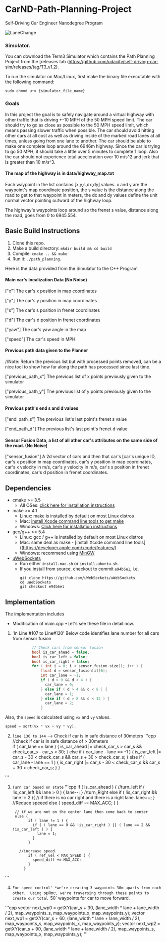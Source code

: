 # CarND-Path-Planning-Project
Self-Driving Car Engineer Nanodegree Program

![LaneChange](https://github.com/anandagrawal2909/CarND-Path-Planning/blob/master/lane_change.gif)   
### Simulator.
You can download the Term3 Simulator which contains the Path Planning Project from the [releases tab (https://github.com/udacity/self-driving-car-sim/releases/tag/T3_v1.2).  

To run the simulator on Mac/Linux, first make the binary file executable with the following command:
```shell
sudo chmod u+x {simulator_file_name}
```

### Goals
In this project the goal is to safely navigate around a virtual highway with other traffic that is driving +-10 MPH of the 50 MPH speed limit. The car should try to go as close as possible to the 50 MPH speed limit, which means passing slower traffic when possible. The car should avoid hitting other cars at all cost as well as driving inside of the marked road lanes at all times, unless going from one lane to another. The car should be able to make one complete loop around the 6946m highway. Since the car is trying to go 50 MPH, it should take a little over 5 minutes to complete 1 loop. Also the car should not experience total acceleration over 10 m/s^2 and jerk that is greater than 10 m/s^3.

#### The map of the highway is in data/highway_map.txt
Each waypoint in the list contains  [x,y,s,dx,dy] values. x and y are the waypoint's map coordinate position, the s value is the distance along the road to get to that waypoint in meters, the dx and dy values define the unit normal vector pointing outward of the highway loop.

The highway's waypoints loop around so the frenet s value, distance along the road, goes from 0 to 6945.554.

## Basic Build Instructions

1. Clone this repo.
2. Make a build directory: `mkdir build && cd build`
3. Compile: `cmake .. && make`
4. Run it: `./path_planning`.

Here is the data provided from the Simulator to the C++ Program

#### Main car's localization Data (No Noise)

["x"] The car's x position in map coordinates

["y"] The car's y position in map coordinates

["s"] The car's s position in frenet coordinates

["d"] The car's d position in frenet coordinates

["yaw"] The car's yaw angle in the map

["speed"] The car's speed in MPH

#### Previous path data given to the Planner

//Note: Return the previous list but with processed points removed, can be a nice tool to show how far along
the path has processed since last time. 

["previous_path_x"] The previous list of x points previously given to the simulator

["previous_path_y"] The previous list of y points previously given to the simulator

#### Previous path's end s and d values 

["end_path_s"] The previous list's last point's frenet s value

["end_path_d"] The previous list's last point's frenet d value

#### Sensor Fusion Data, a list of all other car's attributes on the same side of the road. (No Noise)

["sensor_fusion"] A 2d vector of cars and then that car's [car's unique ID, car's x position in map coordinates, car's y position in map coordinates, car's x velocity in m/s, car's y velocity in m/s, car's s position in frenet coordinates, car's d position in frenet coordinates. 

## Dependencies

* cmake >= 3.5
  * All OSes: [click here for installation instructions](https://cmake.org/install/)
* make >= 4.1
  * Linux: make is installed by default on most Linux distros
  * Mac: [install Xcode command line tools to get make](https://developer.apple.com/xcode/features/)
  * Windows: [Click here for installation instructions](http://gnuwin32.sourceforge.net/packages/make.htm)
* gcc/g++ >= 5.4
  * Linux: gcc / g++ is installed by default on most Linux distros
  * Mac: same deal as make - [install Xcode command line tools]((https://developer.apple.com/xcode/features/)
  * Windows: recommend using [MinGW](http://www.mingw.org/)
* [uWebSockets](https://github.com/uWebSockets/uWebSockets)
  * Run either `install-mac.sh` or `install-ubuntu.sh`.
  * If you install from source, checkout to commit `e94b6e1`, i.e.
    ```
    git clone https://github.com/uWebSockets/uWebSockets 
    cd uWebSockets
    git checkout e94b6e1
    ```
## Implementation

The implementation includes
* Modification of main.cpp
*Let's see these file in detail now.

1. 'In Line #107 to Line#120'
Below code identifies lane number for all cars from sensor fusion 

```cpp
            // Check cars from sensor fusion
            bool is_car_ahead = false;
            bool is_car_left = false;
            bool is_car_right = false;
            for ( int i = 0; i < sensor_fusion.size(); i++ ) {
                float d = sensor_fusion[i][6]; 
                int car_lane = -1;
                if ( d > 0 && d < 4 ) {
                  car_lane = 0;
                } else if ( d > 4 && d < 8 ) {
                  car_lane = 1;
                } else if ( d > 8 && d < 12 ) {
                  car_lane = 2;
                }
```
Also, the `speed` is calculated using `vx` and `vy` values.
```cpp
speed = sqrt(vx * vx + vy * vy);
```

2. `line 136 to 144` --> Check if car is in safe distance of 30meters
'''cpp
               //check if car is in safe distance of > 30meters   
                if ( car_lane == lane ) {
                  is_car_ahead |= check_car_s > car_s && check_car_s - car_s < 30;
                } else if ( car_lane - lane == -1 ) {
                  is_car_left |= car_s - 30 < check_car_s && car_s + 30 > check_car_s;
                } else if ( car_lane - lane == 1 ) {
                  is_car_right |= car_s - 30 < check_car_s && car_s + 30 > check_car_s;
                }
            }

'''

3. `Turn car based on state` 
'''cpp
            if ( is_car_ahead ) { 
	      //turn_left
              if ( !is_car_left && lane > 0 ) {
                lane--; 
              } 
	      //turn_Right
	      else if ( !is_car_right && lane != 2 ){
                // if there is no car right and there is a right lane.
                lane++; 
              } 
	      //Reduce speeed
	      else {
                speed_diff -= MAX_ACC;
              }
            } 
	    
	    // if we are not on the center lane then come back to center
	    else {
              if ( lane != 1 ) { 
                if ( ( lane == 0 && !is_car_right ) || ( lane == 2 && !is_car_left ) ) {
                  lane = 1; 
                }
              }

	      //increase speed.
              if ( ref_vel < MAX_SPEED ) {
                speed_diff += MAX_ACC;
              }
            }
'''

4.  `For speed control'
 *we're creating 3 waypoints 30m aparts from each other. 
 Using `spline`, we're traversing through these points to create our total `50` waypoints for car to move forward.

'''cpp
vector<double> next_wp0 = getXY(car_s + 30, (lane_width * lane + lane_width / 2), map_waypoints_s, map_waypoints_x, map_waypoints_y);
vector<double> next_wp1 = getXY(car_s + 60, (lane_width * lane + lane_width / 2), map_waypoints_s, map_waypoints_x, map_waypoints_y);
vector<double> next_wp2 = getXY(car_s + 90, (lane_width * lane + lane_width / 2), map_waypoints_s, map_waypoints_x, map_waypoints_y);
'''